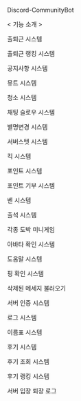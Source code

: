 Discord-CommunityBot

< 기능 소개 >

출퇴근 시스템

출퇴근 랭킹 시스템

공지사항 시스템

뮤트 시스템

청소 시스템

채팅 슬로우 시스템

별명변경 시스템

서버스텟 시스템

킥 시스템

포인트 시스템

포인트 기부 시스템

벤 시스템

출석 시스템

각종 도박 미니게임 

아바타 확인 시스템

도움말 시스템

핑 확인 시스템

삭제된 메세지 불러오기

서버 인증 시스템

로그 시스템

이름표 시스템

후기 시스템

후기 조회 시스템

후기 랭킹 시스템

서버 입장 퇴장 로그

